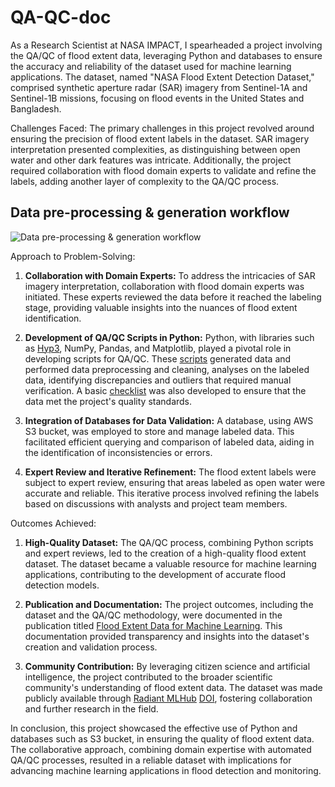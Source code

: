# QA-QC-doc

As a Research Scientist at NASA IMPACT, I spearheaded a project involving the QA/QC of flood extent data, leveraging Python and databases to ensure the accuracy and reliability of the dataset used for machine learning applications. The dataset, named "NASA Flood Extent Detection Dataset," comprised synthetic aperture radar (SAR) imagery from Sentinel-1A and Sentinel-1B missions, focusing on flood events in the United States and Bangladesh.

Challenges Faced:
The primary challenges in this project revolved around ensuring the precision of flood extent labels in the dataset. SAR imagery interpretation presented complexities, as distinguishing between open water and other dark features was intricate. Additionally, the project required collaboration with flood domain experts to validate and refine the labels, adding another layer of complexity to the QA/QC process.

## Data pre-processing & generation workflow
![Data pre-processing & generation workflow]("data-preprocessing.png")

Approach to Problem-Solving:

1. **Collaboration with Domain Experts:** To address the intricacies of SAR imagery interpretation, collaboration with flood domain experts was initiated. These experts reviewed the data before it reached the labeling stage, providing valuable insights into the nuances of flood extent identification.

2. **Development of QA/QC Scripts in Python:** Python, with libraries such as [Hyp3](https://hyp3-docs.asf.alaska.edu/), NumPy, Pandas, and Matplotlib, played a pivotal role in developing scripts for QA/QC. These [scripts](scripts) generated data and performed data preprocessing and cleaning, analyses on the labeled data, identifying discrepancies and outliers that required manual verification. A basic [checklist](https://data.source.coop/nasa/floods/documentation.pdf) was also developed to ensure that the data met the project's quality standards.

3. **Integration of Databases for Data Validation:** A database, using AWS S3 bucket, was employed to store and manage labeled data. This facilitated efficient querying and comparison of labeled data, aiding in the identification of inconsistencies or errors.

4. **Expert Review and Iterative Refinement:** The flood extent labels were subject to expert review, ensuring that areas labeled as open water were accurate and reliable. This iterative process involved refining the labels based on discussions with analysts and project team members.

Outcomes Achieved:

1. **High-Quality Dataset:** The QA/QC process, combining Python scripts and expert reviews, led to the creation of a high-quality flood extent dataset. The dataset became a valuable resource for machine learning applications, contributing to the development of accurate flood detection models.

2. **Publication and Documentation:** The project outcomes, including the dataset and the QA/QC methodology, were documented in the publication titled [Flood Extent Data for Machine Learning](https://d197for5662m48.cloudfront.net/documents/publicationstatus/107994/preprint_pdf/478225051219b1604a524ebca6a7533e.pdf). This documentation provided transparency and insights into the dataset's creation and validation process.

3. **Community Contribution:** By leveraging citizen science and artificial intelligence, the project contributed to the broader scientific community's understanding of flood extent data. The dataset was made publicly available through [Radiant MLHub](https://beta.source.coop/nasa/floods/) [DOI](https://doi.org/10.24432/C50P62), fostering collaboration and further research in the field.

In conclusion, this project showcased the effective use of Python and databases such as S3 bucket, in ensuring the quality of flood extent data. The collaborative approach, combining domain expertise with automated QA/QC processes, resulted in a reliable dataset with implications for advancing machine learning applications in flood detection and monitoring.

